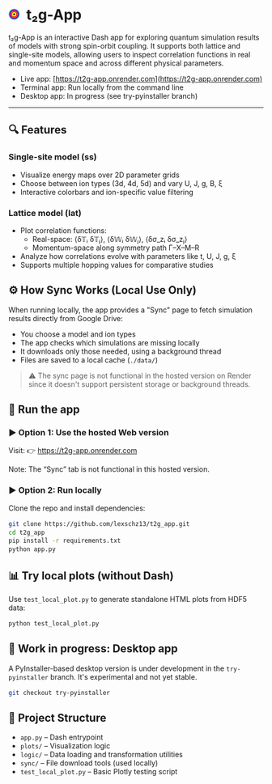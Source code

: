 
# <img src="https://raw.githubusercontent.com/sarasame00/t2g_app/main/app/assets/icon.png" width="22">&nbsp;  t₂g-App



t₂g-App is an interactive Dash app for exploring quantum simulation results of models with strong spin-orbit coupling. It supports both lattice and single-site models, allowing users to inspect correlation functions in real and momentum space and across different physical parameters.

- Live app: [https://t2g-app.onrender.com](https://t2g-app.onrender.com)
- Terminal app: Run locally from the command line
- Desktop app: In progress (see try-pyinstaller branch)

---

## 🔍 Features
### Single-site model (ss)
- Visualize energy maps over 2D parameter grids
- Choose between ion types (3d, 4d, 5d) and vary U, J, g, B, ξ
- Interactive colorbars and ion-specific value filtering

### Lattice model (lat)

- Plot correlation functions:
  - Real-space: ⟨δ𝕋ᵢ δ𝕋ⱼ⟩, ⟨δ𝕎ᵢ δ𝕎ⱼ⟩, ⟨δσ_zᵢ δσ_zⱼ⟩
  - Momentum-space along symmetry path Γ–X–M–R
- Analyze how correlations evolve with parameters like t, U, J, g, ξ
- Supports multiple hopping values for comparative studies

## ⚙️ How Sync Works (Local Use Only)
When running locally, the app provides a "Sync" page to fetch simulation results directly from Google Drive:

- You choose a model and ion types
- The app checks which simulations are missing locally
- It downloads only those needed, using a background thread
- Files are saved to a local cache (`./data/`)

> ⚠️ The sync page is not functional in the hosted version on Render since it  doesn't support persistent storage or background threads.

## 🚀 Run the app

### ▶  Option 1: Use the hosted Web version

Visit:
👉 https://t2g-app.onrender.com

Note: The “Sync” tab is not functional in this hosted version.

### ▶  Option 2: Run locally

Clone the repo and install dependencies:

```bash
git clone https://github.com/lexschz13/t2g_app.git
cd t2g_app
pip install -r requirements.txt
python app.py
```

## 📊 Try local plots (without Dash)
Use `test_local_plot.py` to generate standalone HTML plots from HDF5 data:
```bash
python test_local_plot.py
```

## 🧪 Work in progress: Desktop app

A PyInstaller-based desktop version is under development in the `try-pyinstaller` branch. It's experimental and not yet stable.
```bash
git checkout try-pyinstaller
```

## 📁 Project Structure

- `app.py` – Dash entrypoint
- `plots/` – Visualization logic
- `logic/` – Data loading and transformation utilities
- `sync/` – File download tools (used locally)
- `test_local_plot.py` – Basic Plotly testing script

